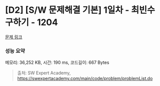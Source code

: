 # [D2] [S/W 문제해결 기본] 1일차 - 최빈수 구하기 - 1204 

[문제 링크](https://swexpertacademy.com/main/code/problem/problemDetail.do?contestProbId=AV13zo1KAAACFAYh) 

### 성능 요약

메모리: 36,252 KB, 시간: 190 ms, 코드길이: 667 Bytes



> 출처: SW Expert Academy, https://swexpertacademy.com/main/code/problem/problemList.do
